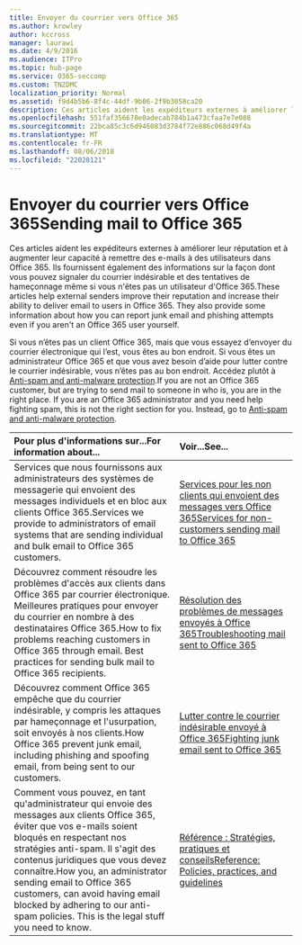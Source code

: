 ```yaml
---
title: Envoyer du courrier vers Office 365
ms.author: krowley
author: kccross
manager: laurawi
ms.date: 4/9/2016
ms.audience: ITPro
ms.topic: hub-page
ms.service: O365-seccomp
ms.custom: TN2DMC
localization_priority: Normal
ms.assetid: f9d4b5b6-8f4c-44df-9b06-2f9b3058ca20
description: Ces articles aident les expéditeurs externes à améliorer leur réputation et à augmenter leur capacité à remettre des e-mails à des utilisateurs dans Office 365. Ils fournissent également des informations sur la façon dont vous pouvez signaler du courrier indésirable et des tentatives de hameçonnage même si vous n'êtes pas un utilisateur d'Office 365.
ms.openlocfilehash: 551faf356678e0adecab784b1a473cfaa7e7e088
ms.sourcegitcommit: 22bca85c3c6d946083d3784f72e886c068d49f4a
ms.translationtype: MT
ms.contentlocale: fr-FR
ms.lasthandoff: 08/06/2018
ms.locfileid: "22028121"
---
```

# <a name="sending-mail-to-office-365"></a><span data-ttu-id="c68b3-104">Envoyer du courrier vers Office 365</span><span class="sxs-lookup"><span data-stu-id="c68b3-104">Sending mail to Office 365</span></span>

<span data-ttu-id="c68b3-p102">Ces articles aident les expéditeurs externes à améliorer leur réputation et à augmenter leur capacité à remettre des e-mails à des utilisateurs dans Office 365. Ils fournissent également des informations sur la façon dont vous pouvez signaler du courrier indésirable et des tentatives de hameçonnage même si vous n'êtes pas un utilisateur d'Office 365.</span><span class="sxs-lookup"><span data-stu-id="c68b3-p102">These articles help external senders improve their reputation and increase their ability to deliver email to users in Office 365. They also provide some information about how you can report junk email and phishing attempts even if you aren't an Office 365 user yourself.</span></span>
  
<span data-ttu-id="c68b3-p103">Si vous n’êtes pas un client Office 365, mais que vous essayez d’envoyer du courrier électronique qui l’est, vous êtes au bon endroit. Si vous êtes un administrateur Office 365 et que vous avez besoin d’aide pour lutter contre le courrier indésirable, vous n’êtes pas au bon endroit. Accédez plutôt à [Anti-spam and anti-malware protection](http://technet.microsoft.com/library/93c6c227-7442-4293-b64d-ec8f15c928db.aspx).</span><span class="sxs-lookup"><span data-stu-id="c68b3-p103">If you are not an Office 365 customer, but are trying to send mail to someone in who is, you are in the right place. If you are an Office 365 administrator and you need help fighting spam, this is not the right section for you. Instead, go to [Anti-spam and anti-malware protection](http://technet.microsoft.com/library/93c6c227-7442-4293-b64d-ec8f15c928db.aspx).</span></span>
  
|<span data-ttu-id="c68b3-110">**Pour plus d'informations sur...**</span><span class="sxs-lookup"><span data-stu-id="c68b3-110">**For information about...**</span></span>|<span data-ttu-id="c68b3-111">**Voir...**</span><span class="sxs-lookup"><span data-stu-id="c68b3-111">**See...**</span></span>|
|:-----|:-----|
|<span data-ttu-id="c68b3-112">Services que nous fournissons aux administrateurs des systèmes de messagerie qui envoient des messages individuels et en bloc aux clients Office 365.</span><span class="sxs-lookup"><span data-stu-id="c68b3-112">Services we provide to administrators of email systems that are sending individual and bulk email to Office 365 customers.</span></span>  <br/> |[<span data-ttu-id="c68b3-113">Services pour les non clients qui envoient des messages vers Office 365</span><span class="sxs-lookup"><span data-stu-id="c68b3-113">Services for non-customers sending mail to Office 365</span></span>](services-for-non-customers.md) <br/> |
|<span data-ttu-id="c68b3-p104">Découvrez comment résoudre les problèmes d'accès aux clients dans Office 365 par courrier électronique. Meilleures pratiques pour envoyer du courrier en nombre à des destinataires Office 365.</span><span class="sxs-lookup"><span data-stu-id="c68b3-p104">How to fix problems reaching customers in Office 365 through email. Best practices for sending bulk mail to Office 365 recipients.</span></span>  <br/> |[<span data-ttu-id="c68b3-116">Résolution des problèmes de messages envoyés à Office 365</span><span class="sxs-lookup"><span data-stu-id="c68b3-116">Troubleshooting mail sent to Office 365</span></span>](troubleshooting-mail-sent-to-office-365.md) <br/> |
|<span data-ttu-id="c68b3-117">Découvrez comment Office 365 empêche que du courrier indésirable, y compris les attaques par hameçonnage et l'usurpation, soit envoyés à nos clients.</span><span class="sxs-lookup"><span data-stu-id="c68b3-117">How Office 365 prevent junk email, including phishing and spoofing email, from being sent to our customers.</span></span>  <br/> |[<span data-ttu-id="c68b3-118">Lutter contre le courrier indésirable envoyé à Office 365</span><span class="sxs-lookup"><span data-stu-id="c68b3-118">Fighting junk email sent to Office 365</span></span>](fighting-junk-email.md) <br/> |
|<span data-ttu-id="c68b3-p105">Comment vous pouvez, en tant qu'administrateur qui envoie des messages aux clients Office 365, éviter que vos e-mails soient bloqués en respectant nos stratégies anti-spam. Il s'agit des contenus juridiques que vous devez connaître.</span><span class="sxs-lookup"><span data-stu-id="c68b3-p105">How you, an administrator sending email to Office 365 customers, can avoid having email blocked by adhering to our anti-spam policies. This is the legal stuff you need to know.</span></span>  <br/> |[<span data-ttu-id="c68b3-121">Référence : Stratégies, pratiques et conseils</span><span class="sxs-lookup"><span data-stu-id="c68b3-121">Reference: Policies, practices, and guidelines</span></span>](reference-policies-practices-and-guidelines.md) <br/> |
   

